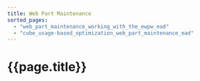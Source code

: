```yaml
---
title: Web Part Maintenance
sorted_pages:
  - "web_part_maintenance_working_with_the_ewpw_ead"
  - "cube_usage-based_optimization_web_part_maintenance_ead"
---
```

# {{page.title}}
